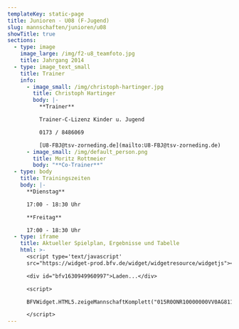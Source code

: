 ```yaml
---
templateKey: static-page
title: Junioren - U08 (F-Jugend)
slug: mannschaften/junioren/u08
showTitle: true
sections:
  - type: image
    image_large: /img/f2-u8_teamfoto.jpg
    title: Jahrgang 2014
  - type: image_text_small
    title: Trainer
    info:
      - image_small: /img/christoph-hartinger.jpg
        title: Christoph Hartinger
        body: |-
          **Trainer**

          Trainer-C-Lizenz Kinder u. Jugend

          0173 / 8486069

          [U8-FBJ@tsv-zorneding.de](mailto:U8-FBJ@tsv-zorneding.de)
      - image_small: /img/default_person.png
        title: Moritz Rottmeier
        body: "**Co-Trainer**"
  - type: body
    title: Trainingszeiten
    body: |-
      **Dienstag**

      17:00 - 18:30 Uhr

      **Freitag**

      17:00 - 18:30 Uhr
  - type: iframe
    title: Aktueller Spielplan, Ergebnisse und Tabelle
    html: >-
      <script type='text/javascript'
      src="https://widget-prod.bfv.de/widget/widgetresource/widgetjs"></script>

      <div id="bfv1630949960997">Laden...</div>

      <script>

      BFVWidget.HTML5.zeigeMannschaftKomplett("015R0ONR10000000VV0AG811VSJKN1K2", "bfv1630949960997", { height: "800", width: "350", selectedTab:BFVWidget.HTML5.mannschaftTabs.spiele, colorResults: "undefined" , colorNav: "undefined" , colorClubName : "undefined" , backgroundNav: "undefined"});

      </script>
---
```

